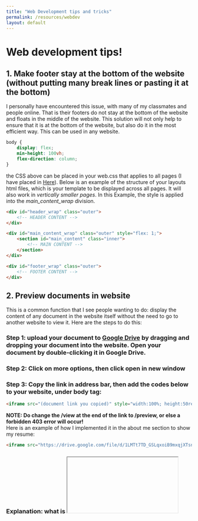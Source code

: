 ```yaml
---
title: "Web Development tips and tricks"
permalink: /resources/webdev
layout: default
---
```


# Web development tips!
## 1. Make footer stay at the bottom of the website (without putting many break lines or pasting it at the bottom)
I personally have encountered this issue, with many of my classmates and people online. That is their footers do not stay at the bottom of the website and floats in the middle of the website. This solution will not only help to ensure that it is at the bottom of the website, but also do it in the most efficient way. This can be used in any website.
``` css
body {
    display: flex;
    min-height: 100vh;
    flex-direction: column;
}
```
the CSS above can be placed in your web.css that applies to all pages (I have placed in <a href="https://daniel-life.github.io/static/css/web.css" target="_blank">Here</a>). Below is an example of the structure of your layouts html files, which is your template to be displayed across all pages. It will also work in _vertically smaller pages_. In this Example, the style is applied into the _main_content_wrap_ division.

``` html
<div id="header_wrap" class="outer">
    <!-- HEADER CONTENT -->
</div>

<div id="main_content_wrap" class="outer" style="flex: 1;">
    <section id="main_content" class="inner">
        <!-- MAIN CONTENT -->
    </section>
</div>

<div id="footer_wrap" class="outer">
    <!-- FOOTER CONTENT -->
</div>
```

## 2. Preview documents in website
This is a common function that I see people wanting to do: display the content of any document in the website itself without the need to go to another website to view it. Here are the steps to do this:
### Step 1: upload your document to <a href="https://drive.google.com/google">**Google Drive**</a> by dragging and dropping your document into the website. Open your document by double-clicking it in Google Drive.
### Step 2: Click on **more options**, then click **open in new window**
### Step 3: Copy the link in address bar, then add the codes below to your website, under **body** tag:
``` html
<iframe src="(document link you copied)" style="width:100%; height:50rem;" frameborder="0">
```
**NOTE: Do change the /view at the end of the link to /preview, or else a forbidden 403 error will occur!**
<br>
Here is an example of how I implemented it in the about me section to show my resume:
``` HTML
<iframe src="https://drive.google.com/file/d/1LMTt7TD_GSLqxoiB9mxqjXTsnxCfVZ7h/preview" style="width:100%; height:50rem;" frameborder="0"></iframe>
```

### Explanation: what is <iframe> tag in HTML?
the iframe tag is an inline frame that embeds another document within the current HTML document. It is styled
with CSS within the iframe tag (as shown above with _style_ tag). This is very useful especially if you want the user to have quick access to the contents of your document without having to download it or visit another website. It is commonly used do display external content such as a document or a video.

## 3. CSS box model
![CSS box model](img/CSS box model.png)
This is a must know concept for styling of website using CSS. It helps you to **control the elements** in your html page and to **structure the website to your desired outcome**. There are 4 components to a styling of a website (inside to outside):

### 1. Content
The content box is the smallest box and it contains the **content** of your website (text, images etc). Think of it as the **object** in a delivery box

### 2. Padding
The **gap between your content and the edge of your box**. It helps to give space between your content and the surrounding box so that the specific content is not too close to the edge of the box. Think of it as the **space between the brown cardboard and the object inside a delivery box**.

### 3. Border
The **line around the box itself** that goes around the padding and tightly wraps around your box. Think of it as the **brown cardboard that encloses your object** as a delivery box.

### 4. Margin
space **around** your box. Think of it as the **space between your delivery box and another delivery box**.

